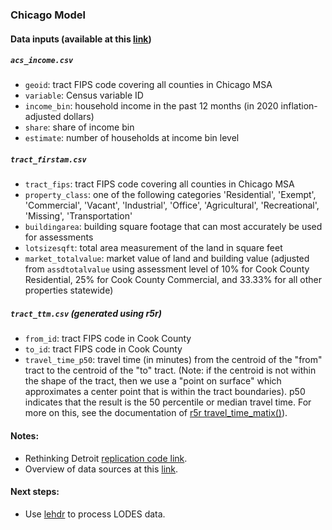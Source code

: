 ### Chicago Model

#### Data inputs (available at this [link](https://uchicago.box.com/s/zeesv3a65pd7qol836xtz8xrr4ka2v3t))

##### `acs_income.csv`
* `geoid`: tract FIPS code covering all counties in Chicago MSA
* `variable`: Census variable ID      
* `income_bin`: household income in the past 12 months (in 2020 inflation-adjusted dollars) 
* `share`: share of income bin    
* `estimate`: number of households at income bin level

##### `tract_firstam.csv`
* `tract_fips`: tract FIPS code covering all counties in Chicago MSA
* `property_class`: one of the following categories 'Residential', 'Exempt', 'Commercial', 'Vacant', 'Industrial', 'Office', 'Agricultural', 'Recreational', 'Missing', 'Transportation'
* `buildingarea`: building square footage that can most accurately be used for assessments
* `lotsizesqft`: total area measurement of the land in square feet
* `market_totalvalue`: market value of land and building value (adjusted from `assdtotalvalue` using assessment level of 10% for Cook County Residential, 25% for Cook County Commercial, and 33.33% for all other properties statewide)

##### `tract_ttm.csv` (generated using r5r)
* `from_id`: tract FIPS code in Cook County
* `to_id`: tract FIPS code in Cook County
* `travel_time_p50`: travel time (in minutes) from the centroid of the "from" tract to the centroid of the "to" tract. (Note: if the centroid is not within the shape of the tract, then we use a "point on surface" which approximates a center point that is within the tract boundaries). p50 indicates that the result is the 50 percentile or median travel time. For more on this, see the documentation of [r5r travel_time_matix()](https://ipeagit.github.io/r5r/reference/travel_time_matrix.html)).

#### Notes:
* Rethinking Detroit [replication code link](https://www.aeaweb.org/articles?id=10.1257/pol.20180651).
* Overview of data sources at this [link](https://docs.google.com/spreadsheets/d/1FuwpwtEi81J9U0c9YtDR3HSLVHOmQVtkfVc8o8Z4eQw/edit#gid=0).

#### Next steps:
* Use [lehdr](https://github.com/jamgreen/lehdr) to process LODES data.


